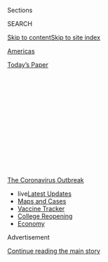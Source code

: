 <div id="app">

<div id="standalone-header">

<div class="interactive-masthead NYTAppHideMasthead css-qz70u6 e1suatyy0">

<div class="section css-ui9rw0 e1suatyy2">

<div class="css-eph4ug er09x8g0">

<div class="css-6n7j50">

</div>

<span class="css-1dv1kvn">Sections</span>

<div class="css-10488qs">

<span class="css-1dv1kvn">SEARCH</span>

</div>

[Skip to content](#site-content)[Skip to site
index](#site-index)

</div>

<div id="masthead-section-label" class="css-1wr3we4 eaxe0e00">

[Americas](https://www.nytimes3xbfgragh.onion/section/world/americas)

</div>

<div class="css-10698na e1huz5gh0">

</div>

</div>

<div id="masthead-bar-one" class="section hasLinks css-15hmgas e1csuq9d3">

<div class="css-uqyvli e1csuq9d0">

</div>

<div class="css-1uqjmks e1csuq9d1">

</div>

<div class="css-9e9ivx">

[](https://myaccount.nytimes3xbfgragh.onion/auth/login?response_type=cookie&client_id=vi)

</div>

<div class="css-1bvtpon e1csuq9d2">

[Today’s
Paper](https://www.nytimes3xbfgragh.onion/section/todayspaper)

</div>

</div>

</div>

<div class="css-1aor85t" style="opacity:0.000000001;z-index:-1;visibility:hidden">

<div class="css-1hqnpie">

<div class="css-epjblv">

<span class="css-17xtcya">[Americas](/section/world/americas)</span><span class="css-x15j1o">|</span><span class="css-fwqvlz">Mexico
Coronavirus Map and Case
Count</span>

</div>

<div class="css-k008qs">

<div class="css-1iwv8en">

<span class="css-18z7m18"></span>

<div>

</div>

</div>

<span class="css-1n6z4y">https://nyti.ms/2WSk379</span>

<div class="css-1705lsu">

<div class="css-4xjgmj">

<div class="css-4skfbu" data-role="toolbar" data-aria-label="Social Media Share buttons, Save button, and Comments Panel with current comment count" data-testid="share-tools">

  - 
  - 
  - 
  - 
    
    <div class="css-6n7j50">
    
    </div>

  - 

</div>

</div>

</div>

</div>

</div>

</div>

<div id="NYT_TOP_BANNER_REGION" class="css-mij9hh">

<div>

<div id="styln-prism-menu-1592847958612" class="section interactive-content interactive-size-medium css-1xxkt5x">

<div class="css-17ih8de interactive-body">

<div id="scroll-container" class="css-1gj85ro">

[<span class="styln-title-wrap"><span class="css-1pje3qr">The
Coronavirus</span><span class="css-1pje3qr">
Outbreak</span></span>](https://www.nytimes3xbfgragh.onion/news-event/coronavirus?action=click&pgtype=Article&state=default&region=TOP_BANNER&context=storylines_menu)

  - <span class="css-kqxiym" data-emphasize="true">live</span>[Latest
    Updates](https://www.nytimes3xbfgragh.onion/2020/08/04/world/coronavirus-covid-19.html?action=click&pgtype=Article&state=default&region=TOP_BANNER&context=storylines_menu)
  - [Maps and
    Cases](https://www.nytimes3xbfgragh.onion/interactive/2020/us/coronavirus-us-cases.html?action=click&pgtype=Article&state=default&region=TOP_BANNER&context=storylines_menu)
  - [Vaccine
    Tracker](https://www.nytimes3xbfgragh.onion/interactive/2020/science/coronavirus-vaccine-tracker.html?action=click&pgtype=Article&state=default&region=TOP_BANNER&context=storylines_menu)
  - [College
    Reopening](https://www.nytimes3xbfgragh.onion/2020/08/02/us/covid-college-reopening.html?action=click&pgtype=Article&state=default&region=TOP_BANNER&context=storylines_menu)
  - [Economy](https://www.nytimes3xbfgragh.onion/live/2020/08/03/business/stock-market-today-coronavirus?action=click&pgtype=Article&state=default&region=TOP_BANNER&context=storylines_menu)

</div>

</div>

</div>

</div>

</div>

<div id="top-wrapper" class="css-1sy8kpn">

<div id="top-slug" class="css-l9onyx">

Advertisement

</div>

[Continue reading the main
story](#after-top)

<div class="ad top-wrapper" style="text-align:center;height:100%;display:block;min-height:250px">

<div id="top" class="place-ad" data-position="top" data-size-key="top">

</div>

</div>

<div id="after-top">

</div>

</div>

</div>

<div id="site-content" data-role="main">

# Mexico Coronavirus Map and Case Count

<div class="css-1vegfwe interactive-byline-container">

By <span class="css-1baulvz last-byline" itemprop="name">The New York
Times</span>Updated August 4, 2020, 5:12 A.M. E.T.

</div>

<div class="css-1vegfwe interactive-translations-container">

<div class="css-1rk3c06">

[Leer en
español](https://www.nytimes3xbfgragh.onion/es/interactive/2020/espanol/america-latina/coronavirus-en-mexico.html "Read in Spanish")

</div>

</div>

<div id="interactive-standalone-sharetools" class="css-wkcogx">

<div>

<div class="interactive-sharetools css-9z2bwm" data-role="toolbar" data-aria-label="Social Media Share buttons, Save button, and Comments Panel with current comment count" data-testid="share-tools">

  - 
  - 
  - 
  - 
    
    <div class="css-6n7j50">
    
    </div>

</div>

</div>

</div>

<div id="mexico-coronavirus-cases" class="section interactive-standard interactive-content interactive-size-scoop css-1davkue" data-id="100000007099087">

<div class="css-17ih8de interactive-body">

<div class="g-top-asset g-top" style="">

<div class="g-asset g-svelte breadcrumbs-wrap" style="max-width: 600px">

<div class="g-svelte" data-component="1">

<div class="breadcrumbs false svelte-u8xm87" style="--state-rows: 11;\n\t--country-rows: 2;\n\t--state-rows-medium: 18;\n\t--country-rows-medium: 3;\n\t--state-rows-small: 26;\n\t--country-rows-small: 5;">

<div class="breadcrumbs__buttons--wrap">

[World](https://www.nytimes3xbfgragh.onion/interactive/2020/world/coronavirus-maps.html)<span class="svelte-u8xm87"> 
</span>

COUNTRIES

<span class="svelte-u8xm87">| </span>
[U.S.A.](https://www.nytimes3xbfgragh.onion/interactive/2020/us/coronavirus-us-cases.html)<span class="svelte-u8xm87"> 
</span>

STATES

<span class="svelte-u8xm87">  </span>
[Testing](https://www.nytimes3xbfgragh.onion/interactive/2020/us/coronavirus-testing.html)

</div>

<div id="amp-menu-countries" class="breadcrumbs__menu breadcrumbs__menu--countries false svelte-u8xm87">

[Brazil](https://www.nytimes3xbfgragh.onion/interactive/2020/world/americas/brazil-coronavirus-cases.html)[Canada](https://www.nytimes3xbfgragh.onion/interactive/2020/world/canada/canada-coronavirus-cases.html)[France](https://www.nytimes3xbfgragh.onion/interactive/2020/world/europe/france-coronavirus-cases.html)[Germany](https://www.nytimes3xbfgragh.onion/interactive/2020/world/europe/germany-coronavirus-cases.html)[India](https://www.nytimes3xbfgragh.onion/interactive/2020/world/asia/india-coronavirus-cases.html)[Italy](https://www.nytimes3xbfgragh.onion/interactive/2020/world/europe/italy-coronavirus-cases.html)[Mexico](https://www.nytimes3xbfgragh.onion/interactive/2020/world/americas/mexico-coronavirus-cases.html)[Spain](https://www.nytimes3xbfgragh.onion/interactive/2020/world/europe/spain-coronavirus-cases.html)[U.K.](https://www.nytimes3xbfgragh.onion/interactive/2020/world/europe/united-kingdom-coronavirus-cases.html)

</div>

<div id="amp-menu-states" class="breadcrumbs__menu breadcrumbs__menu--states false svelte-u8xm87">

[Alabama](https://www.nytimes3xbfgragh.onion/interactive/2020/us/alabama-coronavirus-cases.html)[Alaska](https://www.nytimes3xbfgragh.onion/interactive/2020/us/alaska-coronavirus-cases.html)[Arizona](https://www.nytimes3xbfgragh.onion/interactive/2020/us/arizona-coronavirus-cases.html)[Arkansas](https://www.nytimes3xbfgragh.onion/interactive/2020/us/arkansas-coronavirus-cases.html)[California](https://www.nytimes3xbfgragh.onion/interactive/2020/us/california-coronavirus-cases.html)[Colorado](https://www.nytimes3xbfgragh.onion/interactive/2020/us/colorado-coronavirus-cases.html)[Connecticut](https://www.nytimes3xbfgragh.onion/interactive/2020/us/connecticut-coronavirus-cases.html)[Delaware](https://www.nytimes3xbfgragh.onion/interactive/2020/us/delaware-coronavirus-cases.html)[Florida](https://www.nytimes3xbfgragh.onion/interactive/2020/us/florida-coronavirus-cases.html)[Georgia](https://www.nytimes3xbfgragh.onion/interactive/2020/us/georgia-coronavirus-cases.html)[Hawaii](https://www.nytimes3xbfgragh.onion/interactive/2020/us/hawaii-coronavirus-cases.html)[Idaho](https://www.nytimes3xbfgragh.onion/interactive/2020/us/idaho-coronavirus-cases.html)[Illinois](https://www.nytimes3xbfgragh.onion/interactive/2020/us/illinois-coronavirus-cases.html)[Indiana](https://www.nytimes3xbfgragh.onion/interactive/2020/us/indiana-coronavirus-cases.html)[Iowa](https://www.nytimes3xbfgragh.onion/interactive/2020/us/iowa-coronavirus-cases.html)[Kansas](https://www.nytimes3xbfgragh.onion/interactive/2020/us/kansas-coronavirus-cases.html)[Kentucky](https://www.nytimes3xbfgragh.onion/interactive/2020/us/kentucky-coronavirus-cases.html)[Louisiana](https://www.nytimes3xbfgragh.onion/interactive/2020/us/louisiana-coronavirus-cases.html)[Maine](https://www.nytimes3xbfgragh.onion/interactive/2020/us/maine-coronavirus-cases.html)[Maryland](https://www.nytimes3xbfgragh.onion/interactive/2020/us/maryland-coronavirus-cases.html)[Massachusetts](https://www.nytimes3xbfgragh.onion/interactive/2020/us/massachusetts-coronavirus-cases.html)[Michigan](https://www.nytimes3xbfgragh.onion/interactive/2020/us/michigan-coronavirus-cases.html)[Minnesota](https://www.nytimes3xbfgragh.onion/interactive/2020/us/minnesota-coronavirus-cases.html)[Mississippi](https://www.nytimes3xbfgragh.onion/interactive/2020/us/mississippi-coronavirus-cases.html)[Missouri](https://www.nytimes3xbfgragh.onion/interactive/2020/us/missouri-coronavirus-cases.html)[Montana](https://www.nytimes3xbfgragh.onion/interactive/2020/us/montana-coronavirus-cases.html)[Nebraska](https://www.nytimes3xbfgragh.onion/interactive/2020/us/nebraska-coronavirus-cases.html)[Nevada](https://www.nytimes3xbfgragh.onion/interactive/2020/us/nevada-coronavirus-cases.html)[New
Hampshire](https://www.nytimes3xbfgragh.onion/interactive/2020/us/new-hampshire-coronavirus-cases.html)[New
Jersey](https://www.nytimes3xbfgragh.onion/interactive/2020/us/new-jersey-coronavirus-cases.html)[New
Mexico](https://www.nytimes3xbfgragh.onion/interactive/2020/us/new-mexico-coronavirus-cases.html)[New
York](https://www.nytimes3xbfgragh.onion/interactive/2020/us/new-york-coronavirus-cases.html)[North
Carolina](https://www.nytimes3xbfgragh.onion/interactive/2020/us/north-carolina-coronavirus-cases.html)[North
Dakota](https://www.nytimes3xbfgragh.onion/interactive/2020/us/north-dakota-coronavirus-cases.html)[Ohio](https://www.nytimes3xbfgragh.onion/interactive/2020/us/ohio-coronavirus-cases.html)[Oklahoma](https://www.nytimes3xbfgragh.onion/interactive/2020/us/oklahoma-coronavirus-cases.html)[Oregon](https://www.nytimes3xbfgragh.onion/interactive/2020/us/oregon-coronavirus-cases.html)[Pennsylvania](https://www.nytimes3xbfgragh.onion/interactive/2020/us/pennsylvania-coronavirus-cases.html)[Puerto
Rico](https://www.nytimes3xbfgragh.onion/interactive/2020/us/puerto-rico-coronavirus-cases.html)[Rhode
Island](https://www.nytimes3xbfgragh.onion/interactive/2020/us/rhode-island-coronavirus-cases.html)[South
Carolina](https://www.nytimes3xbfgragh.onion/interactive/2020/us/south-carolina-coronavirus-cases.html)[South
Dakota](https://www.nytimes3xbfgragh.onion/interactive/2020/us/south-dakota-coronavirus-cases.html)[Tennessee](https://www.nytimes3xbfgragh.onion/interactive/2020/us/tennessee-coronavirus-cases.html)[Texas](https://www.nytimes3xbfgragh.onion/interactive/2020/us/texas-coronavirus-cases.html)[Utah](https://www.nytimes3xbfgragh.onion/interactive/2020/us/utah-coronavirus-cases.html)[Vermont](https://www.nytimes3xbfgragh.onion/interactive/2020/us/vermont-coronavirus-cases.html)[Virginia](https://www.nytimes3xbfgragh.onion/interactive/2020/us/virginia-coronavirus-cases.html)[Washington](https://www.nytimes3xbfgragh.onion/interactive/2020/us/washington-coronavirus-cases.html)[Washington,
D.C.](https://www.nytimes3xbfgragh.onion/interactive/2020/us/washington-dc-coronavirus-cases.html)[West
Virginia](https://www.nytimes3xbfgragh.onion/interactive/2020/us/west-virginia-coronavirus-cases.html)[Wisconsin](https://www.nytimes3xbfgragh.onion/interactive/2020/us/wisconsin-coronavirus-cases.html)[Wyoming](https://www.nytimes3xbfgragh.onion/interactive/2020/us/wyoming-coronavirus-cases.html)

</div>

<span class="svelte-u8xm87"> 
</span>

</div>

</div>

</div>

<div id="cases-top-presentation" class="g-container">

<div class="g-asset g-svelte mini-cases-by-day" style="max-width: 335px">

<div class="g-svelte" data-component="2">

<div class="chart svelte-1iuahvx mini-chart">

<div class="inner svelte-1iuahvx">

<div class="pancake-chart svelte-1gzh5rp">

<div class="pancake-grid">

<div class="pancake-grid-item svelte-1wq9bba" style="width: 100%; height: 0; top: 100%">

<div class="grid-line horizontal svelte-bw547y">

<span class="count-label svelte-bw547y">0
</span>

</div>

</div>

<div class="pancake-grid-item svelte-1wq9bba" style="width: 100%; height: 0; top: 40.331992792104735%">

<div class="grid-line horizontal svelte-bw547y">

<span class="count-label svelte-bw547y">50,000
cases</span>

</div>

</div>

</div>

<div class="pancake-point svelte-11ba04d" style="left: 1.2658227848101267%; top: 100%">

<span class="month x-label svelte-bw547y">March</span>

</div>

<div class="pancake-point svelte-11ba04d" style="left: 20.88607594936709%; top: 100%">

<span class="month x-label svelte-bw547y">April</span>

</div>

<div class="pancake-point svelte-11ba04d" style="left: 39.87341772151899%; top: 100%">

<span class="month x-label svelte-bw547y">May</span>

</div>

<div class="pancake-point svelte-11ba04d" style="left: 59.493670886075954%; top: 100%">

<span class="month x-label svelte-bw547y">June</span>

</div>

<div class="pancake-point svelte-11ba04d" style="left: 78.48101265822785%; top: 100%">

<span class="month x-label svelte-bw547y">July</span>

</div>

<div class="pancake-point svelte-11ba04d" style="left: 98.10126582278481%; top: 100%">

<span class="month x-label svelte-bw547y">Aug.</span>

</div>

<div class="pancake-point svelte-11ba04d" style="left: 99.05063291139241%; top: 1.4210854715202004e-14%">

<span class="annotation left svelte-cf0pcx mini" style="width: auto">New
cases</span>

</div>

<div class="pancake-point svelte-11ba04d" style="left: 39.24050632911393%; top: 98.70588616367105%">

<span class="annotation above svelte-cf0pcx mini" style="width: auto">7-day
average</span>

</div>

</div>

</div>

</div>

</div>

</div>

<div class="g-asset g-svelte top-counts g-asset-width-full" style="">

<div class="g-svelte" data-component="3">

<div class="counts svelte-9rb9hv">

<div class="count svelte-9rb9hv">

<div class="label svelte-9rb9hv">

Total cases

</div>

<div class="num svelte-9rb9hv">

522,843

</div>

</div>

<div class="count svelte-9rb9hv">

<div class="label svelte-9rb9hv">

Deaths

</div>

<div class="num svelte-9rb9hv">

48,012

</div>

</div>

<div class="note svelte-9rb9hv">

Includes confirmed and probable cases where
available

</div>

</div>

</div>

</div>

</div>

</div>

<div class="g-header-container">

</div>

<div class="g-story g-freebird g-max-limit" data-prd-dropzone-below-masthead="100000006938224" data-preview-slug="2020-03-16-coronavirus-maps">

<div class="g-asset g-svelte g-internal-nav" style="max-width: 600px">

<div class="g-svelte" data-component="4">

[Map](#map)[By state](#states)[New cases](#cases)[Tips](#tips)[Latest
news
»](https://www.nytimes3xbfgragh.onion/2020/08/03/world/coronavirus-covid-19.html)

</div>

</div>

There have been at least 522,800 cases of the coronavirus in Mexico,
according to the [National Agency of Science and
Technology](https://coronavirus.gob.mx/datos/). As of Tuesday morning,
48,012 people had
died.

<div id="map" class="g-asset g-graphic g-constrain-source g-country-map g-map g-asset-width-bleed" style="">

### Reported cases in Mexico

<div class="e-slip-map-wrap" data-tiles="{&quot;tileset_id&quot;:&quot;mexico&quot;,&quot;data_regions&quot;:&quot;nytgraphics.5w4zj2wo&quot;,&quot;data_regions_clipped&quot;:&quot;&quot;,&quot;base_regions&quot;:&quot;nytgraphics.5w4zj2wo&quot;,&quot;base_regions_lines&quot;:&quot;nytgraphics.cug6sspd&quot;,&quot;base_regions_lines_thick&quot;:&quot;&quot;,&quot;base_roads&quot;:&quot;&quot;,&quot;base_urban&quot;:&quot;&quot;,&quot;circles&quot;:&quot;nytgraphics.3t1v1cu6&quot;,&quot;city_labels&quot;:&quot;&quot;,&quot;base_labels&quot;:&quot;nytgraphics.3t1v1cu6&quot;,&quot;labels_points&quot;:&quot;&quot;,&quot;data_regions_points&quot;:&quot;x&quot;,&quot;city_labels_points&quot;:&quot;&quot;}" data-page="{&quot;slug&quot;:&quot;mexico&quot;,&quot;tileset&quot;:&quot;mexico&quot;,&quot;data&quot;:&quot;MEX&quot;,&quot;data_levels&quot;:&quot;&quot;,&quot;radius_depth&quot;:&quot;&quot;,&quot;ignore_geoids&quot;:&quot;&quot;,&quot;bounds&quot;:&quot;&quot;,&quot;show_data_labels&quot;:&quot;y&quot;,&quot;base_layer_mask&quot;:&quot;&quot;,&quot;max_hierarchy_depth&quot;:&quot;&quot;,&quot;ignore_geoids_choro&quot;:&quot;&quot;,&quot;max_radius_desktop&quot;:&quot;&quot;,&quot;max_radius_mobile&quot;:&quot;&quot;,&quot;min_choro_cases&quot;:&quot;&quot;,&quot;hide_tooltip_deaths&quot;:&quot;&quot;,&quot;aspect_ratio&quot;:&quot;&quot;,&quot;percap_breaks&quot;:&quot;&quot;,&quot;cases_button_text&quot;:&quot;&quot;,&quot;hide_tabs&quot;:&quot;&quot;,&quot;alt_label_style&quot;:&quot;&quot;,&quot;hide_data_lines&quot;:&quot;&quot;,&quot;data_borders_stop&quot;:&quot;&quot;}" data-mapviews="[&quot;cases&quot;,&quot;percap&quot;]" data-tooltips="{}" data-currentview="cases">

<div class="e-slip-map-ui">

<div class="layer-toggles">

Total cases

Per capita

</div>

<div class="map-keys">

<div class="map-key cases-key active" data-type="cases">

<div class="key-bubbles">

<div class="key-bubble-label">

<span class="min-key-value"></span>

</div>

<div class="key-bubbles-wrap">

</div>

<div class="key-bubble-label">

<span class="max-key-value"></span>

</div>

</div>

</div>

<div class="map-key percap-key false" data-type="percap">

<div class="key-subhed">

Share of population with a reported
case

</div>

<div class="g-bars">

<div class="g-bar g-bar-tick">

<div class="g-level g-level-1">

</div>

</div>

<div class="g-bar g-bar-tick">

<div class="g-level g-level-2">

</div>

</div>

<div class="g-bar g-bar-tick">

<div class="g-level g-level-3">

</div>

</div>

<div class="g-bar g-bar-none">

<div class="g-level g-level-4">

</div>

</div>

<div class="g-bar g-bar-none g-key-nocases">

<div class="g-level g-level-0">

</div>

</div>

</div>

<div class="g-level-labels">

<div class="g-level-label">

</div>

<div class="g-level-label">

<span class="percap-break-0"></span>

</div>

<div class="g-level-label">

<span class="percap-break-1"></span>

</div>

<div class="g-level-label g-level-label-pad">

<span class="percap-break-2"></span>

</div>

<div class="g-level-label g-level-label-pad g-level-label-first g-key-nocases">

No cases reported

</div>

</div>

</div>

</div>

<div class="map-interaction-tip interaction-tip-desktop">

Double-click to zoom into the map.

</div>

<div class="map-interaction-tip interaction-tip-mobile">

Use two fingers to pan and zoom. Tap for details.

</div>

</div>

<div class="e-slip-map-outer">

<div class="e-slip-map">

<div class="e-slip-map-tooltip tooltip-desktop">

</div>

</div>

</div>

<div class="e-slip-map-tooltip tooltip-mobile">

</div>

</div>

<div class="g-source">

<span class="g-credit">Source: Consejo Nacional de Ciencia y Tecnología
(National Agency of Science and Technology) of Mexico.</span>

About this data <span class="g-credit">For total cases and deaths: The
map shows the known locations of coronavirus cases by region. Circles
are sized by the number of people there who have tested positive or have
a probable case of the virus, which may differ from where they
contracted the illness.</span>

</div>

</div>

Here’s how the number of cases and deaths are growing in Mexico:

<div id="states" class="g-asset g-svelte" style="max-width: 600px">

### Reported cases and deaths by state

This table is sorted by places with the most cases per 100,000 residents
in the last seven days. Select deaths or a different column header to
sort by different data.

<div class="g-svelte" data-component="5">

<div class="table-controls svelte-1c7zbrd multi-toggles">

<div class="multi-toggle-buttons-container svelte-1c7zbrd">

<div class="layer-toggles-grid svelte-1c7zbrd">

Cases

Deaths

</div>

</div>

</div>

<table>
<thead>
<tr class="header">
<th></th>
<th>Total<br />
cases</th>
<th>Per 100,000</th>
<th>Total<br />
deaths</th>
<th>Per 100,000</th>
<th>Cases<br />
in last<br />
7 days</th>
<th>Per 100,000</th>
<th>Deaths<br />
in last<br />
7 days</th>
<th>Per 100,000</th>
</tr>
</thead>
<tbody>
<tr class="odd">
<td><span>Tamaulipas </span></td>
<td><span>22,068 </span></td>
<td><span>641 </span></td>
<td><span>1,013 </span></td>
<td><span>29 </span></td>
<td><span>8,356 </span></td>
<td><span>243 </span></td>
<td><span>133 </span></td>
<td><span>4 </span></td>
</tr>
<tr class="even">
<td><span>San Luis Potosí </span></td>
<td><span>14,072 </span></td>
<td><span>518 </span></td>
<td><span>545 </span></td>
<td><span>20 </span></td>
<td><span>6,148 </span></td>
<td><span>226 </span></td>
<td><span>141 </span></td>
<td><span>5 </span></td>
</tr>
<tr class="odd">
<td><span>Mexico City </span></td>
<td><span>89,333 </span></td>
<td><span>1,002 </span></td>
<td><span>7,295 </span></td>
<td><span>82 </span></td>
<td><span>20,035 </span></td>
<td><span>225 </span></td>
<td><span>218 </span></td>
<td><span>2 </span></td>
</tr>
<tr class="even">
<td><span>Coahuila </span></td>
<td><span>16,541 </span></td>
<td><span>560 </span></td>
<td><span>673 </span></td>
<td><span>23 </span></td>
<td><span>5,054 </span></td>
<td><span>171 </span></td>
<td><span>95 </span></td>
<td><span>3 </span></td>
</tr>
<tr class="odd">
<td><span>Baja California Sur </span></td>
<td><span>5,121 </span></td>
<td><span>719 </span></td>
<td><span>182 </span></td>
<td><span>26 </span></td>
<td><span>1,213 </span></td>
<td><span>170 </span></td>
<td><span>34 </span></td>
<td><span>5 </span></td>
</tr>
<tr class="even">
<td><span>Tabasco </span></td>
<td><span>23,842 </span></td>
<td><span>995 </span></td>
<td><span>2,011 </span></td>
<td><span>84 </span></td>
<td><span>3,861 </span></td>
<td><span>161 </span></td>
<td><span>180 </span></td>
<td><span>8 </span></td>
</tr>
<tr class="odd">
<td><span>State of Mexico </span></td>
<td><span>74,486 </span></td>
<td><span>460 </span></td>
<td><span>8,272 </span></td>
<td><span>51 </span></td>
<td><span>24,373 </span></td>
<td><span>151 </span></td>
<td><span>463 </span></td>
<td><span>3 </span></td>
</tr>
<tr class="even">
<td><span>Sonora </span></td>
<td><span>20,565 </span></td>
<td><span>721 </span></td>
<td><span>1,976 </span></td>
<td><span>69 </span></td>
<td><span>3,948 </span></td>
<td><span>139 </span></td>
<td><span>240 </span></td>
<td><span>8 </span></td>
</tr>
<tr class="odd">
<td><span>Nuevo León </span></td>
<td><span>22,223 </span></td>
<td><span>434 </span></td>
<td><span>1,143 </span></td>
<td><span>22 </span></td>
<td><span>6,710 </span></td>
<td><span>131 </span></td>
<td><span>218 </span></td>
<td><span>4 </span></td>
</tr>
<tr class="even">
<td><span>Tlaxcala </span></td>
<td><span>5,673 </span></td>
<td><span>446 </span></td>
<td><span>718 </span></td>
<td><span>56 </span></td>
<td><span>1,390 </span></td>
<td><span>109 </span></td>
<td><span>74 </span></td>
<td><span>6 </span></td>
</tr>
</tbody>
</table>

Show all

</div>

</div>

In May, the Times found that the Mexican government was [not reporting
hundreds, possibly thousands, of
deaths](https://www.nytimes3xbfgragh.onion/2020/05/08/world/americas/mexico-coronavirus-count.html)
from the coronavirus in Mexico City, according to officials and
confidential data.

The New York Times is engaged in an effort to track details about cases
and deaths [around the
world](https://www.nytimes3xbfgragh.onion/interactive/2020/world/coronavirus-maps.html),
collecting information from local governments and other sources around
the clock. The numbers in this article are being updated several times a
day based on the latest information our journalists have
gathered.

<div id="cases" class="g-asset g-svelte" style="max-width: 600px">

### New reported cases by day in Mexico

<div class="g-svelte" data-component="6">

<div class="chart svelte-1iuahvx">

<div class="inner svelte-1iuahvx">

<div class="pancake-chart svelte-1gzh5rp">

<div class="pancake-grid">

<div class="pancake-grid-item svelte-1wq9bba" style="width: 100%; height: 0; top: 100%">

<div class="grid-line horizontal svelte-bw547y">

<span class="count-label svelte-bw547y">0
</span>

</div>

</div>

<div class="pancake-grid-item svelte-1wq9bba" style="width: 100%; height: 0; top: 76.13279711684189%">

<div class="grid-line horizontal svelte-bw547y">

<span class="count-label svelte-bw547y">20,000
</span>

</div>

</div>

<div class="pancake-grid-item svelte-1wq9bba" style="width: 100%; height: 0; top: 52.265594233683785%">

<div class="grid-line horizontal svelte-bw547y">

<span class="count-label svelte-bw547y">40,000
</span>

</div>

</div>

<div class="pancake-grid-item svelte-1wq9bba" style="width: 100%; height: 0; top: 28.398391350525685%">

<div class="grid-line horizontal svelte-bw547y">

<span class="count-label svelte-bw547y">60,000
</span>

</div>

</div>

<div class="pancake-grid-item svelte-1wq9bba" style="width: 100%; height: 0; top: 4.531188467367571%">

<div class="grid-line horizontal svelte-bw547y">

<span class="count-label svelte-bw547y">80,000
cases</span>

</div>

</div>

</div>

<div class="pancake-point svelte-11ba04d" style="left: 1.2658227848101267%; top: 100%">

<span class="month x-label svelte-bw547y">March</span>

</div>

<div class="pancake-point svelte-11ba04d" style="left: 20.88607594936709%; top: 100%">

<span class="month x-label svelte-bw547y">April</span>

</div>

<div class="pancake-point svelte-11ba04d" style="left: 39.87341772151899%; top: 100%">

<span class="month x-label svelte-bw547y">May</span>

</div>

<div class="pancake-point svelte-11ba04d" style="left: 59.493670886075954%; top: 100%">

<span class="month x-label svelte-bw547y">June</span>

</div>

<div class="pancake-point svelte-11ba04d" style="left: 78.48101265822785%; top: 100%">

<span class="month x-label svelte-bw547y">July</span>

</div>

<div class="pancake-point svelte-11ba04d" style="left: 98.10126582278481%; top: 100%">

<span class="month x-label svelte-bw547y">Aug.</span>

</div>

<div class="pancake-point svelte-11ba04d" style="left: 99.05063291139241%; top: 1.4210854715202004e-14%">

<span class="annotation left svelte-cf0pcx" style="width: auto">New
cases</span>

</div>

<div class="pancake-point svelte-11ba04d" style="left: 39.24050632911393%; top: 98.70588616367105%">

<span class="annotation above svelte-cf0pcx" style="width: auto">7-day
average</span>

</div>

</div>

</div>

</div>

</div>

<div class="g-source">

<span class="g-credit">Note: The seven-day average is the average of a
day and the previous six days of
data.</span>

</div>

</div>

<div id="deaths" class="g-asset g-svelte" style="max-width: 600px">

### New reported deaths by day in Mexico

<div class="g-svelte" data-component="7">

<div class="chart svelte-1iuahvx">

<div class="inner svelte-1iuahvx">

<div class="pancake-chart svelte-1gzh5rp">

<div class="pancake-grid">

<div class="pancake-grid-item svelte-1wq9bba" style="width: 100%; height: 0; top: 100%">

<div class="grid-line horizontal svelte-bw547y">

<span class="count-label svelte-bw547y">0
</span>

</div>

</div>

<div class="pancake-grid-item svelte-1wq9bba" style="width: 100%; height: 0; top: 54.1704857928506%">

<div class="grid-line horizontal svelte-bw547y">

<span class="count-label svelte-bw547y">500
</span>

</div>

</div>

<div class="pancake-grid-item svelte-1wq9bba" style="width: 100%; height: 0; top: 8.340971585701197%">

<div class="grid-line horizontal svelte-bw547y">

<span class="count-label svelte-bw547y">1,000
deaths</span>

</div>

</div>

</div>

<div class="pancake-point svelte-11ba04d" style="left: 1.2658227848101267%; top: 100%">

<span class="month x-label svelte-bw547y">March</span>

</div>

<div class="pancake-point svelte-11ba04d" style="left: 20.88607594936709%; top: 100%">

<span class="month x-label svelte-bw547y">April</span>

</div>

<div class="pancake-point svelte-11ba04d" style="left: 39.87341772151899%; top: 100%">

<span class="month x-label svelte-bw547y">May</span>

</div>

<div class="pancake-point svelte-11ba04d" style="left: 59.493670886075954%; top: 100%">

<span class="month x-label svelte-bw547y">June</span>

</div>

<div class="pancake-point svelte-11ba04d" style="left: 78.48101265822785%; top: 100%">

<span class="month x-label svelte-bw547y">July</span>

</div>

<div class="pancake-point svelte-11ba04d" style="left: 98.10126582278481%; top: 100%">

<span class="month x-label svelte-bw547y">Aug.</span>

</div>

<div class="pancake-point svelte-11ba04d" style="left: 60.44303797468355%; top: 0%">

<span class="annotation left svelte-cf0pcx" style="width: auto">New
deaths</span>

</div>

<div class="pancake-point svelte-11ba04d" style="left: 24.050632911392405%; top: 98.62511457378552%">

<span class="annotation above svelte-cf0pcx" style="width: auto">7-day
average</span>

</div>

</div>

</div>

</div>

</div>

<div class="g-source">

<span class="g-credit">Note: Scale for deaths chart is adjusted from
cases chart to display trend.</span>

</div>

</div>

The New York Times has found that official [tallies in the United
States](https://www.nytimes3xbfgragh.onion/interactive/2020/04/28/us/coronavirus-death-toll-total.html)
and [in more than a dozen other
countries](https://www.nytimes3xbfgragh.onion/interactive/2020/04/21/world/coronavirus-missing-deaths.html)
have undercounted deaths during the coronavirus outbreak because of
limited testing
availability.

<div class="g-footer-asset">

## <span class="g-balancer" data-id="8">About the data</span>

<div class="g-asset g-svelte g-anomaly-notes g-asset-width-full" style="">

<div class="g-svelte" data-component="9">

</div>

</div>

**Confirmed cases and deaths** are counts of individuals whose
coronavirus infections were confirmed by a laboratory test. **Probable
cases and deaths** count individuals who did not have a confirmed test
but were evaluated using criteria developed by national and local
governments. Some governments are reporting only confirmed cases, while
others are reporting both confirmed and probable numbers. And there is
also another set of governments that are reporting the two types of
numbers combined without providing a way to separate the confirmed from
the probable. The Times is now using the total of confirmed and probable
counts when they are available individually or combined. Otherwise only
the confirmed count will be shown.

Governments often revise data or report a large increase in cases on a
single day without historical revisions, which can cause an irregular
pattern in the daily reported figures. The Times is excluding these
anomalies from seven-day averages when
    possible.

## <span class="g-balancer" data-id="10">Tracking the Coronavirus</span>

<div class="g-asset g-svelte g-footer-nav" style="max-width: 600px">

<div class="g-svelte" data-component="11">

<div class="nav-wrap svelte-idrnru">

  - [World](https://www.nytimes3xbfgragh.onion/interactive/2020/world/coronavirus-maps.html)
  - [World
    Deaths](https://www.nytimes3xbfgragh.onion/interactive/2020/04/21/world/coronavirus-missing-deaths.html)
  - [U.S.
    Cities](https://www.nytimes3xbfgragh.onion/interactive/2020/04/23/upshot/five-ways-to-monitor-coronavirus-outbreak-us.html)
  - [U.S.
    Deaths](https://www.nytimes3xbfgragh.onion/interactive/2020/05/05/us/coronavirus-death-toll-us.html)
  - [Testing](https://www.nytimes3xbfgragh.onion/interactive/2020/us/coronavirus-testing.html)
  - [Nursing
    homes](https://www.nytimes3xbfgragh.onion/interactive/2020/us/coronavirus-nursing-homes.html)
  - [New York
    City](https://www.nytimes3xbfgragh.onion/interactive/2020/nyregion/new-york-city-coronavirus-cases.html)
  - [Reopening](https://www.nytimes3xbfgragh.onion/interactive/2020/us/states-reopen-map-coronavirus.html)
  - [Vaccines](https://www.nytimes3xbfgragh.onion/interactive/2020/science/coronavirus-vaccine-tracker.html)

Countries

  - [Brazil](https://www.nytimes3xbfgragh.onion/interactive/2020/world/americas/brazil-coronavirus-cases.html)
  - [Canada](https://www.nytimes3xbfgragh.onion/interactive/2020/world/canada/canada-coronavirus-cases.html)
  - [France](https://www.nytimes3xbfgragh.onion/interactive/2020/world/europe/france-coronavirus-cases.html)
  - [Germany](https://www.nytimes3xbfgragh.onion/interactive/2020/world/europe/germany-coronavirus-cases.html)
  - [India](https://www.nytimes3xbfgragh.onion/interactive/2020/world/asia/india-coronavirus-cases.html)
  - [Italy](https://www.nytimes3xbfgragh.onion/interactive/2020/world/europe/italy-coronavirus-cases.html)
  - [Mexico](https://www.nytimes3xbfgragh.onion/interactive/2020/world/americas/mexico-coronavirus-cases.html)
  - [Spain](https://www.nytimes3xbfgragh.onion/interactive/2020/world/europe/spain-coronavirus-cases.html)
  - [U.K.](https://www.nytimes3xbfgragh.onion/interactive/2020/world/europe/united-kingdom-coronavirus-cases.html)
  - [United
    States](https://www.nytimes3xbfgragh.onion/interactive/2020/us/coronavirus-us-cases.html)

State by
    state

  - [Alabama](https://www.nytimes3xbfgragh.onion/interactive/2020/us/alabama-coronavirus-cases.html)
  - [Alaska](https://www.nytimes3xbfgragh.onion/interactive/2020/us/alaska-coronavirus-cases.html)
  - [Arizona](https://www.nytimes3xbfgragh.onion/interactive/2020/us/arizona-coronavirus-cases.html)
  - [Arkansas](https://www.nytimes3xbfgragh.onion/interactive/2020/us/arkansas-coronavirus-cases.html)
  - [California](https://www.nytimes3xbfgragh.onion/interactive/2020/us/california-coronavirus-cases.html)
  - [Colorado](https://www.nytimes3xbfgragh.onion/interactive/2020/us/colorado-coronavirus-cases.html)
  - [Connecticut](https://www.nytimes3xbfgragh.onion/interactive/2020/us/connecticut-coronavirus-cases.html)
  - [Delaware](https://www.nytimes3xbfgragh.onion/interactive/2020/us/delaware-coronavirus-cases.html)
  - [Florida](https://www.nytimes3xbfgragh.onion/interactive/2020/us/florida-coronavirus-cases.html)
  - [Georgia](https://www.nytimes3xbfgragh.onion/interactive/2020/us/georgia-coronavirus-cases.html)
  - [Hawaii](https://www.nytimes3xbfgragh.onion/interactive/2020/us/hawaii-coronavirus-cases.html)
  - [Idaho](https://www.nytimes3xbfgragh.onion/interactive/2020/us/idaho-coronavirus-cases.html)
  - [Illinois](https://www.nytimes3xbfgragh.onion/interactive/2020/us/illinois-coronavirus-cases.html)
  - [Indiana](https://www.nytimes3xbfgragh.onion/interactive/2020/us/indiana-coronavirus-cases.html)
  - [Iowa](https://www.nytimes3xbfgragh.onion/interactive/2020/us/iowa-coronavirus-cases.html)
  - [Kansas](https://www.nytimes3xbfgragh.onion/interactive/2020/us/kansas-coronavirus-cases.html)
  - [Kentucky](https://www.nytimes3xbfgragh.onion/interactive/2020/us/kentucky-coronavirus-cases.html)
  - [Louisiana](https://www.nytimes3xbfgragh.onion/interactive/2020/us/louisiana-coronavirus-cases.html)
  - [Maine](https://www.nytimes3xbfgragh.onion/interactive/2020/us/maine-coronavirus-cases.html)
  - [Maryland](https://www.nytimes3xbfgragh.onion/interactive/2020/us/maryland-coronavirus-cases.html)
  - [Massachusetts](https://www.nytimes3xbfgragh.onion/interactive/2020/us/massachusetts-coronavirus-cases.html)
  - [Michigan](https://www.nytimes3xbfgragh.onion/interactive/2020/us/michigan-coronavirus-cases.html)
  - [Minnesota](https://www.nytimes3xbfgragh.onion/interactive/2020/us/minnesota-coronavirus-cases.html)
  - [Mississippi](https://www.nytimes3xbfgragh.onion/interactive/2020/us/mississippi-coronavirus-cases.html)
  - [Missouri](https://www.nytimes3xbfgragh.onion/interactive/2020/us/missouri-coronavirus-cases.html)
  - [Montana](https://www.nytimes3xbfgragh.onion/interactive/2020/us/montana-coronavirus-cases.html)
  - [Nebraska](https://www.nytimes3xbfgragh.onion/interactive/2020/us/nebraska-coronavirus-cases.html)
  - [Nevada](https://www.nytimes3xbfgragh.onion/interactive/2020/us/nevada-coronavirus-cases.html)
  - [New
    Hampshire](https://www.nytimes3xbfgragh.onion/interactive/2020/us/new-hampshire-coronavirus-cases.html)
  - [New
    Jersey](https://www.nytimes3xbfgragh.onion/interactive/2020/us/new-jersey-coronavirus-cases.html)
  - [New
    Mexico](https://www.nytimes3xbfgragh.onion/interactive/2020/us/new-mexico-coronavirus-cases.html)
  - [New
    York](https://www.nytimes3xbfgragh.onion/interactive/2020/us/new-york-coronavirus-cases.html)
  - [North
    Carolina](https://www.nytimes3xbfgragh.onion/interactive/2020/us/north-carolina-coronavirus-cases.html)
  - [North
    Dakota](https://www.nytimes3xbfgragh.onion/interactive/2020/us/north-dakota-coronavirus-cases.html)
  - [Ohio](https://www.nytimes3xbfgragh.onion/interactive/2020/us/ohio-coronavirus-cases.html)
  - [Oklahoma](https://www.nytimes3xbfgragh.onion/interactive/2020/us/oklahoma-coronavirus-cases.html)
  - [Oregon](https://www.nytimes3xbfgragh.onion/interactive/2020/us/oregon-coronavirus-cases.html)
  - [Pennsylvania](https://www.nytimes3xbfgragh.onion/interactive/2020/us/pennsylvania-coronavirus-cases.html)
  - [Puerto
    Rico](https://www.nytimes3xbfgragh.onion/interactive/2020/us/puerto-rico-coronavirus-cases.html)
  - [Rhode
    Island](https://www.nytimes3xbfgragh.onion/interactive/2020/us/rhode-island-coronavirus-cases.html)
  - [South
    Carolina](https://www.nytimes3xbfgragh.onion/interactive/2020/us/south-carolina-coronavirus-cases.html)
  - [South
    Dakota](https://www.nytimes3xbfgragh.onion/interactive/2020/us/south-dakota-coronavirus-cases.html)
  - [Tennessee](https://www.nytimes3xbfgragh.onion/interactive/2020/us/tennessee-coronavirus-cases.html)
  - [Texas](https://www.nytimes3xbfgragh.onion/interactive/2020/us/texas-coronavirus-cases.html)
  - [Utah](https://www.nytimes3xbfgragh.onion/interactive/2020/us/utah-coronavirus-cases.html)
  - [Vermont](https://www.nytimes3xbfgragh.onion/interactive/2020/us/vermont-coronavirus-cases.html)
  - [Virginia](https://www.nytimes3xbfgragh.onion/interactive/2020/us/virginia-coronavirus-cases.html)
  - [Washington](https://www.nytimes3xbfgragh.onion/interactive/2020/us/washington-coronavirus-cases.html)
  - [Washington,
    D.C.](https://www.nytimes3xbfgragh.onion/interactive/2020/us/washington-dc-coronavirus-cases.html)
  - [West
    Virginia](https://www.nytimes3xbfgragh.onion/interactive/2020/us/west-virginia-coronavirus-cases.html)
  - [Wisconsin](https://www.nytimes3xbfgragh.onion/interactive/2020/us/wisconsin-coronavirus-cases.html)
  - [Wyoming](https://www.nytimes3xbfgragh.onion/interactive/2020/us/wyoming-coronavirus-cases.html)

</div>

</div>

</div>

<div class="g-ad">

<div id="mid59" class="place-ad" data-position="mid59" data-size-key="default">

</div>

</div>

## <span class="g-balancer" data-id="12">What you can do</span>

Experts’ [understanding of how the Covid-19 works is
growing](https://www.nytimes3xbfgragh.onion/2020/06/02/health/coronavirus-profile-covid.html).
It seems that there are [four factors that most likely play a
role](https://www.nytimes3xbfgragh.onion/article/coronavirus-how-it-spreads.html):
how close you get to an infected person; how long you are near that
person; whether that person expels viral droplets on or near you; and
how much you touch your face afterwards.

You can help reduce your risk and do your part to protect others by
following some [basic
steps](https://www.nytimes3xbfgragh.onion/article/prepare-for-coronavirus.html):

<div class="g-container g-list-circle">

Keep your distance from others. Stay at least six feet away from people
outside your household as much as possible.

Wear a mask outside your home. A mask protects others from your germs,
and it protects you from infection as well. The more people who wear
masks, the more we all stay safer.

Wash your hands often. Anytime you come in contact with a surface
outside your home, scrub with soap for at least 20 seconds, rinse and
then dry your hands with a clean towel.

Avoid touching your face. The virus can spread when our hands come into
contact with the virus, and we touch our nose, mouth or eyes. Try to
keep your hands away from your face unless you have just recently washed
them.

</div>

Here’s a [complete guide on how you can
prepare](https://www.nytimes3xbfgragh.onion/interactive/2020/world/coronavirus-tips-advice.html)
for the coronavirus
outbreak.

</div>

</div>

</div>

</div>

<div id="interactive-footer-container" class="css-ovgi28 interactive-footer-container">

Note: Data are based on reports at the time of publication. At times,
officials revise reports or offer incomplete information.

By [Sarah
Almukhtar](https://www.nytimes3xbfgragh.onion/by/sarah-almukhtar),
[Aliza
Aufrichtig](https://www.nytimes3xbfgragh.onion/by/aliza-aufrichtig),
[Matthew Bloch](https://www.nytimes3xbfgragh.onion/by/matthew-bloch),
Julia Calderone, [Keith
Collins](https://www.nytimes3xbfgragh.onion/by/keith-collins), Matthew
Conlen, Lindsey Cook, Gabriel Gianordoli, [Amy
Harmon](https://www.nytimes3xbfgragh.onion/by/amy-harmon), [Rich
Harris](https://www.nytimes3xbfgragh.onion/by/rich-harris), [Adeel
Hassan](https://www.nytimes3xbfgragh.onion/by/adeel-hassan), [Jon
Huang](https://www.nytimes3xbfgragh.onion/by/jon-huang), Danya Issawi,
[Danielle Ivory](https://www.nytimes3xbfgragh.onion/by/danielle-ivory),
[K.K. Rebecca
Lai](https://www.nytimes3xbfgragh.onion/by/kk-rebecca-lai), Alex
Lemonides, [Allison
McCann](https://www.nytimes3xbfgragh.onion/by/allison-mccann), [Richard
A. Oppel Jr.](https://www.nytimes3xbfgragh.onion/by/richard-a-oppel-jr),
[Jugal K. Patel](https://www.nytimes3xbfgragh.onion/by/jugal-k-patel),
Julie Walton Shaver, [Anjali
Singhvi](https://www.nytimes3xbfgragh.onion/by/anjali-singhvi), Charlie
Smart, [Mitch Smith](https://www.nytimes3xbfgragh.onion/by/mitch-smith),
[Derek Watkins](https://www.nytimes3xbfgragh.onion/by/derek-watkins),
[Timothy
Williams](https://www.nytimes3xbfgragh.onion/by/timothy-williams), [Jin
Wu](https://www.nytimes3xbfgragh.onion/by/jin-wu) and [Karen
Yourish](https://www.nytimes3xbfgragh.onion/by/karen-yourish).   ·  
Reporting was contributed by Jordan Allen, Jeff Arnold, [Ian
Austen](https://www.nytimes3xbfgragh.onion/by/ian-austen), [Mike
Baker](https://www.nytimes3xbfgragh.onion/by/mike-baker), [Ellen
Barry](https://www.nytimes3xbfgragh.onion/by/ellen-barry), Samone Blair,
Nicholas Bogel-Burroughs, Aurelien Breeden, Elisha Brown, Emma Bubola,
Maddie Burakoff, Alyssa Burr, Christopher Calabrese, Sarah Cahalan, Zak
Cassel, Robert Chiarito, Matt Craig, Yves De Jesus, Brendon Derr,
Brandon Dupré, Melissa Eddy, John Eligon, Timmy Facciola, Bianca Fortis,
Matt Furber, Robert Gebeloff, [Matthew
Goldstein](https://www.nytimes3xbfgragh.onion/by/matthew-goldstein),
Grace Gorenflo, Rebecca Griesbach, Lauryn Higgins, Josh Holder, Jake
Holland, Jon Huang, Anna Joyce, Ann Hinga Klein, Jacob LaGesse, Alex
Lim, Patricia Mazzei, Jesse McKinley, Miles McKinley, K.B. Mensah, Sarah
Mervosh, Jacob Meschke, Lauren Messman, Andrea Michelson, Jaylynn
Moffat-Mowatt, Steven Moity, Paul Moon, Thomas Gibbons-Neff, Anahad
O'Connor, Ashlyn O’Hara, Azi Paybarah, Elian Peltier, Sean Plambeck,
Elisabetta Povoledo, Cierra S. Queen, Savannah Redl, Scott Reinhard,
Thomas Rivas, Frances Robles, Natasha Rodriguez, Alison Saldanha, [Kai
Schultz](https://www.nytimes3xbfgragh.onion/by/kai-schultz), Alex
Schwartz, Emily Schwing, Libby Seline, Sarena Snider, Brandon Thorp,
Alex Traub, Maura Turcotte, Tracey Tully, Lisa Waananen Jones, Amy
Schoenfeld Walker, Jeremy White and [Sameer
Yasir](https://www.nytimes3xbfgragh.onion/by/sameer-yasir).   ·   Data
acquisition and additional work contributed by Will Houp, Andrew Chavez,
Michael Strickland, Tiff Fehr, Miles Watkins, [Josh
Williams](https://www.nytimes3xbfgragh.onion/by/josh-williams), Albert
Sun, Shelly Seroussi, Nina Pavlich, Carmen Cincotti, Ben Smithgall,
Andrew Fischer, [Rachel
Shorey](https://www.nytimes3xbfgragh.onion/by/rachel-shorey), [Blacki
Migliozzi](https://www.nytimes3xbfgragh.onion/by/blacki-migliozzi),
Alastair Coote, Steven Speicher, Hugh Mandeville, Robin Berjon, Thu
Trinh, Carolyn Price, James G. Robinson, Phil Wells, Yanxing Yang,
Michael Beswetherick, Michael Robles, Nikhil Baradwaj, Ariana Giorgi and
Bella
Virgilio.

<div id="interactive-addendum-list" class="css-1yiqkdd interactive-addendum-list">

</div>

</div>

</div>

<div id="standalone-footer">

<div>

<div>

<div id="interactive-footer-wrapper">

<div class="css-i29ckm">

<div class="interactive-sharetools css-9z2bwm" data-role="toolbar" data-aria-label="Social Media Share buttons, Save button, and Comments Panel with current comment count" data-testid="share-tools">

  - 
  - 
  - 
  - 
    
    <div class="css-6n7j50">
    
    </div>

</div>

</div>

<div>

</div>

<div id="bottom-wrapper" class="css-1ede5it">

<div id="bottom-slug" class="css-l9onyx">

Advertisement

</div>

[Continue reading the main
story](#after-bottom)

<div id="bottom" class="ad bottom-wrapper" style="text-align:center;height:100%;display:block;min-height:90px">

</div>

<div id="after-bottom">

</div>

</div>

## Site Index

<div>

</div>

## Site Information Navigation

  - [© <span>2020</span> <span>The New York Times
    Company</span>](https://help.nytimes3xbfgragh.onion/hc/en-us/articles/115014792127-Copyright-notice)

<!-- end list -->

  - [NYTCo](https://www.nytco.com/)
  - [Contact
    Us](https://help.nytimes3xbfgragh.onion/hc/en-us/articles/115015385887-Contact-Us)
  - [Work with us](https://www.nytco.com/careers/)
  - [Advertise](https://nytmediakit.com/)
  - [T Brand Studio](http://www.tbrandstudio.com/)
  - [Your Ad
    Choices](https://www.nytimes3xbfgragh.onion/privacy/cookie-policy#how-do-i-manage-trackers)
  - [Privacy](https://www.nytimes3xbfgragh.onion/privacy)
  - [Terms of
    Service](https://help.nytimes3xbfgragh.onion/hc/en-us/articles/115014893428-Terms-of-service)
  - [Terms of
    Sale](https://help.nytimes3xbfgragh.onion/hc/en-us/articles/115014893968-Terms-of-sale)
  - [Site
    Map](https://spiderbites.nytimes3xbfgragh.onion)
  - [Help](https://help.nytimes3xbfgragh.onion/hc/en-us)
  - [Subscriptions](https://www.nytimes3xbfgragh.onion/subscription?campaignId=37WXW)

</div>

</div>

</div>

</div>

</div>
